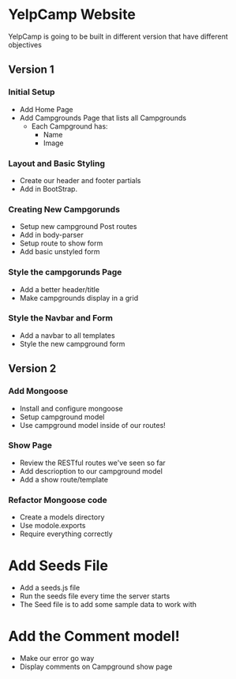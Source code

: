 # YelpCamp Website
YelpCamp is going to be built in different version that have different objectives

## Version 1

### Initial Setup
* Add Home Page
* Add Campgrounds Page that lists all Campgrounds
  * Each Campground has:
      * Name
      * Image

### Layout and Basic Styling
* Create our header and footer partials
* Add in BootStrap.

### Creating New Campgorunds
* Setup new campground Post routes
* Add in body-parser
* Setup route to show form
* Add basic unstyled form

### Style the campgorunds Page
* Add a better header/title
* Make campgrounds display in a grid

### Style the Navbar and Form
* Add a navbar to all templates
* Style the new campground form

## Version 2
### Add Mongoose
* Install and configure mongoose
* Setup campground model
* Use campground model inside of our routes!

### Show Page
* Review the RESTful routes we've seen so far
* Add descrioption to our campground model
* Add a show route/template

### Refactor Mongoose code
* Create a models directory
* Use modole.exports
* Require everything correctly

# Add Seeds File
* Add a seeds.js file
* Run the seeds file every time the server starts
* The Seed file is to add some sample data to work with

# Add the Comment model!
*  Make our error go way
* Display comments on Campground show page

